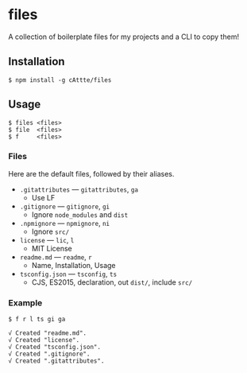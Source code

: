 # files

A collection of boilerplate files for my projects and a CLI to copy them!

## Installation

    $ npm install -g cAttte/files

## Usage

    $ files <files>
    $ file  <files>
    $ f     <files>

### Files

Here are the default files, followed by their aliases.

-   `.gitattributes` — `gitattributes`, `ga`
    -   Use LF
-   `.gitignore` — `gitignore`, `gi`
    -   Ignore `node_modules` and `dist`
-   `.npmignore` — `npmignore`, `ni`
    -   Ignore `src/`
-   `license` — `lic`, `l`
    -   MIT License
-   `readme.md` — `readme`, `r`
    -   Name, Installation, Usage
-   `tsconfig.json` — `tsconfig`, `ts`
    -   CJS, ES2015, declaration, out `dist/`, include `src/`

### Example

    $ f r l ts gi ga

    √ Created "readme.md".
    √ Created "license".
    √ Created "tsconfig.json".
    √ Created ".gitignore".
    √ Created ".gitattributes".
